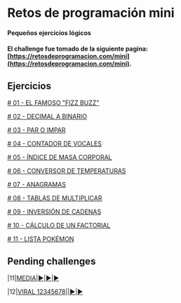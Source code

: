 # Retos de programación mini

#### Pequeños ejercicios lógicos
#### El challenge fue tomado de la siguiente pagina: [https://retosdeprogramacion.com/mini](https://retosdeprogramacion.com/mini).

## Ejercicios
[# 01 - EL FAMOSO "FIZZ BUZZ"](https://github.com/gugliio/retos-de-programacion-mini/commit/17700cb14749a3d9f8dc0a0a94693d02103189d3)

[# 02 - DECIMAL A BINARIO](https://github.com/gugliio/retos-de-programacion-mini/commit/b3745223b1601bfc42a64acc6adfda33c1fcd8d7)

[# 03 - PAR O IMPAR](https://github.com/gugliio/retos-de-programacion-mini/commit/58a2c8f630a1713d1f363708c9e908c86e197a75)

[# 04 - CONTADOR DE VOCALES](https://github.com/gugliio/retos-de-programacion-mini/commit/a8536ea1cd9300ec90a580bbb285f157362c928c)

[# 05 - ÍNDICE DE MASA CORPORAL](https://github.com/gugliio/retos-de-programacion-mini/pull/1)

[# 06 - CONVERSOR DE TEMPERATURAS](https://github.com/gugliio/retos-de-programacion-mini/pull/2)

[# 07 - ANAGRAMAS](https://github.com/gugliio/retos-de-programacion-mini/pull/3)

[# 08 - TABLAS DE MULTIPLICAR](https://github.com/gugliio/retos-de-programacion-mini/pull/4)

[# 09 - INVERSIÓN DE CADENAS](https://github.com/gugliio/retos-de-programacion-mini/pull/5)

[# 10 - CÁLCULO DE UN FACTORIAL](https://github.com/gugliio/retos-de-programacion-mini/pull/6)

[# 11 - LISTA POKÉMON](https://github.com/gugliio/retos-de-programacion-mini/pull/7)

## Pending challenges

|11|[MEDIA](./Mini/11_mean.py)|[▶️](https://youtube.com/shorts/UUSlIQiNGGw)|[▶️](https://www.instagram.com/p/C-LE_rzNnjc)|[▶️](https://www.tiktok.com/@mouredev/video/7398569872516582689)

|12|[VIRAL 12345678](./Mini/12_12345678_trend.py)||[▶️](https://www.instagram.com/p/C-dFSgYtfqU)|[▶️](https://www.tiktok.com/@mouredev/video/7401165115334184224)